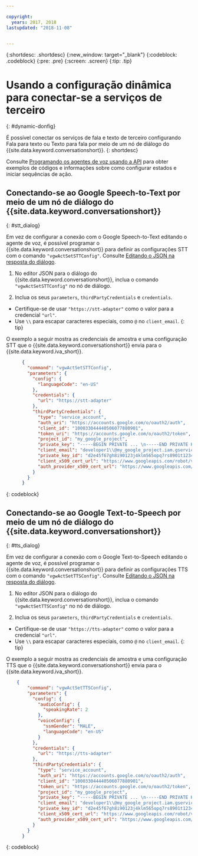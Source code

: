 ```yaml
---

copyright:
  years: 2017, 2018
lastupdated: "2018-11-08"


---
```


{:shortdesc: .shortdesc}
{:new_window: target="_blank"}
{:codeblock: .codeblock}
{:pre: .pre}
{:screen: .screen}
{:tip: .tip}


# Usando a configuração dinâmica para conectar-se a serviços de terceiro
{: #dynamic-donfig}

É possível conectar os serviços de fala e texto de terceiro configurando Fala para texto ou Texto para fala por meio de um nó de diálogo do {{site.data.keyword.conversationshort}}.
{: shortdesc}

Consulte [Programando os agentes de voz usando a API](api.html) para obter exemplos de códigos e informações sobre como configurar estados e iniciar sequências de ação.

## Conectando-se ao Google Speech-to-Text por meio de um nó de diálogo do {{site.data.keyword.conversationshort}}
{: #stt_dialog}

Em vez de configurar a conexão com o Google Speech-to-Text editando o agente de voz, é possível programar o {{site.data.keyword.conversationshort}} para definir as configurações STT com o comando `"vgwActSetSTTConfig"`. Consulte [Editando o JSON na resposta do diálogo](api.html#json-editor).

1. No editor JSON para o diálogo do {{site.data.keyword.conversationshort}}, inclua o comando `"vgwActSetSTTConfig"` no nó de diálogo.

1. Inclua os seus `parameters`, `thirdPartyCredentials` e `credentials`.

  * Certifique-se de usar `"https://stt-adapter"` como o valor para a credencial `"url"`.
  * Use `\\` para escapar caracteres especiais, como `@` no `client_email`.
  {: tip}

  O exemplo a seguir mostra as credenciais de amostra e uma configuração STT que o {{site.data.keyword.conversationshort}} envia para o {{site.data.keyword.iva_short}}.

  ```json
        {
          "command": "vgwActSetSTTConfig",
          "parameters": {
            "config": {
              "languageCode": "en-US"
            },
            "credentials": {
              "url": "https://stt-adapter"
            },
            "thirdPartyCredentials": {
              "type": "service_account",
              "auth_uri": "https://accounts.google.com/o/oauth2/auth",
              "client_id": "100033044440506077880901",
              "token_uri": "https://accounts.google.com/o/oauth2/token",
              "project_id": "my_google_project",
              "private_key": "-----BEGIN PRIVATE ... \n-----END PRIVATE KEY-----\n",
              "client_email": "developer1\\@my_google_project.iam.gserviceaccount.com",
              "private_key_id": "d2e45f67gh8i90123j4klm565opq7rs8901t1234",
              "client_x509_cert_url": "https://www.googleapis.com/robot/v1/metadata/x509/developer1@my_google_project.iam.gserviceaccount.com",
              "auth_provider_x509_cert_url": "https://www.googleapis.com/oauth2/v1/certs"
            }
          }
        }
  ```
  {: codeblock}


## Conectando-se ao Google Text-to-Speech por meio de um nó de diálogo do {{site.data.keyword.conversationshort}}
{: #tts_dialog}

Em vez de configurar a conexão com o Google Text-to-Speech editando o agente de voz, é possível programar o {{site.data.keyword.conversationshort}} para definir as configurações TTS com o comando `"vgwActSetTTSConfig"`. Consulte [Editando o JSON na resposta do diálogo](api.html#json-editor).

1. No editor JSON para o diálogo do {{site.data.keyword.conversationshort}}, inclua o comando `"vgwActSetTTSConfig"` no nó de diálogo.

1. Inclua os seus `parameters`, `thirdPartyCredentials` e `credentials`.

  * Certifique-se de usar `"https://tts-adapter"` como o valor para a credencial `"url"`.
  * Use `\\` para escapar caracteres especiais, como `@` no `client_email`.
  {: tip}

  O exemplo a seguir mostra as credenciais de amostra e uma configuração TTS que o {{site.data.keyword.conversationshort}} envia para o {{site.data.keyword.iva_short}}.

  ```json
      {
          "command": "vgwActSetTTSConfig",
          "parameters": {
            "config": {
              "audioConfig": {
                "speakingRate": 2
              },
              "voiceConfig": {
                "ssmGender": "MALE",
                "languageCode": "en-US"
              }
            },
            "credentials": {
              "url": "https://tts-adapter"
            },
            "thirdPartyCredentials": {
              "type": "service_account",
              "auth_uri": "https://accounts.google.com/o/oauth2/auth",
              "client_id": "100033044440506077880901",
              "token_uri": "https://accounts.google.com/o/oauth2/token",
              "project_id": "my_google_project",
              "private_key": "-----BEGIN PRIVATE ... \n-----END PRIVATE KEY-----\n",
              "client_email": "developer1\\@my_google_project.iam.gserviceaccount.com",
              "private_key_id": "d2e45f67gh8i90123j4klm565opq7rs8901t1234",
              "client_x509_cert_url": "https://www.googleapis.com/robot/v1/metadata/x509/developer1@my_google_project.iam.gserviceaccount.com",
              "auth_provider_x509_cert_url": "https://www.googleapis.com/oauth2/v1/certs"
            }
          }
        }
  ```
  {: codeblock}
